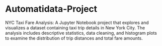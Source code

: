 # Automatidata-Project
NYC Taxi Fare Analysis: A Jupyter Notebook project that explores and visualizes a dataset containing taxi trip details in New York City. The analysis includes descriptive statistics, data cleaning, and histogram plots to examine the distribution of trip distances and total fare amounts.

